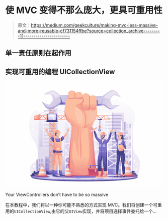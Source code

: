 # 使 MVC 变得不那么庞大，更具可重用性

> 原文：<https://medium.com/geekculture/making-mvc-less-massive-and-more-reusable-cf731154ffbe?source=collection_archive---------11----------------------->

## 单一责任原则在起作用

## 实现可重用的编程 UICollectionView

![](img/f909c855b80416b186b0211e0156d4a9.png)

Your ViewControllers don’t have to be so massive

在本教程中，我们将以一种你可能不熟悉的方式实现 MVC。我们将创建一个可重用的`UICollectionView`,由它的父`UIView`实现，并将项目选择事件委托给一个…